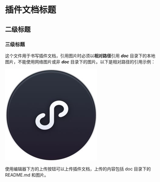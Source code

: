# 插件文档标题

## 二级标题

### 三级标题

这个文件用于书写插件文档，引用图片时必须以**相对路径**引用 ***doc*** 目录下的本地图片，不能使用网络图片或非 ***doc*** 目录下的图片。以下是相对路径的引用示例：

![链接](./example.jpeg)

使用编辑器下方的上传按钮可以上传插件文档，上传的内容包括 doc 目录下的 README.md 和图片。